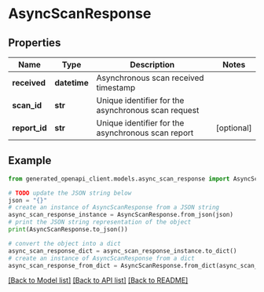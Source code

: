 # AsyncScanResponse


## Properties

Name | Type | Description | Notes
------------ | ------------- | ------------- | -------------
**received** | **datetime** | Asynchronous scan received timestamp | 
**scan_id** | **str** | Unique identifier for the asynchronous scan request | 
**report_id** | **str** | Unique identifier for the asynchronous scan report | [optional] 

## Example

```python
from generated_openapi_client.models.async_scan_response import AsyncScanResponse

# TODO update the JSON string below
json = "{}"
# create an instance of AsyncScanResponse from a JSON string
async_scan_response_instance = AsyncScanResponse.from_json(json)
# print the JSON string representation of the object
print(AsyncScanResponse.to_json())

# convert the object into a dict
async_scan_response_dict = async_scan_response_instance.to_dict()
# create an instance of AsyncScanResponse from a dict
async_scan_response_from_dict = AsyncScanResponse.from_dict(async_scan_response_dict)
```
[[Back to Model list]](../README.md#documentation-for-models) [[Back to API list]](../README.md#documentation-for-api-endpoints) [[Back to README]](../README.md)


